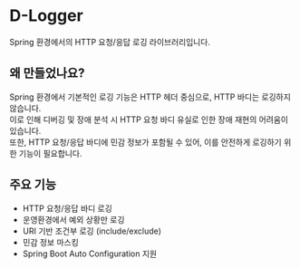 # D-Logger

Spring 환경에서의 HTTP 요청/응답 로깅 라이브러리입니다.

## 왜 만들었나요?

Spring 환경에서 기본적인 로깅 기능은 HTTP 헤더 중심으로, HTTP 바디는 로깅하지 않습니다.  
이로 인해 디버깅 및 장애 분석 시 HTTP 요청 바디 유실로 인한 장애 재현의 어려움이 있습니다.  
또한, HTTP 요청/응답 바디에 민감 정보가 포함될 수 있어, 이를 안전하게 로깅하기 위한 기능이 필요합니다.  

## 주요 기능

- HTTP 요청/응답 바디 로깅
- 운영환경에서 예외 상황만 로깅
- URI 기반 조건부 로깅 (include/exclude)
- 민감 정보 마스킹
- Spring Boot Auto Configuration 지원
